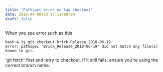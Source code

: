 ```yaml
---
title: "Pathspec error on tag checkout"
date: 2018-04-08T23:17:11+08:00
draft: false
---
```


When you see error such as this
```
bash-4.1$ git checkout Brick_Release_2018-06-19
error: pathspec 'Brick_Release_2018-06-19' did not match any file(s) known to git.
```

'git fetch' first and retry to checkout. If it still fails, ensure you're using the correct branch name.
